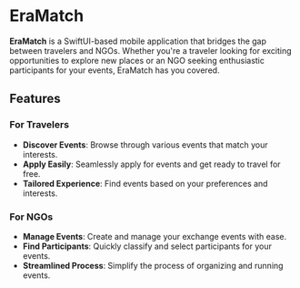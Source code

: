 # EraMatch

**EraMatch** is a SwiftUI-based mobile application that bridges the gap between travelers and NGOs. Whether you're a traveler looking for exciting opportunities to explore new places or an NGO seeking enthusiastic participants for your events, EraMatch has you covered.

## Features

### For Travelers
- **Discover Events**: Browse through various events that match your interests.
- **Apply Easily**: Seamlessly apply for events and get ready to travel for free.
- **Tailored Experience**: Find events based on your preferences and interests.

### For NGOs
- **Manage Events**: Create and manage your exchange events with ease.
- **Find Participants**: Quickly classify and select participants for your events.
- **Streamlined Process**: Simplify the process of organizing and running events.
